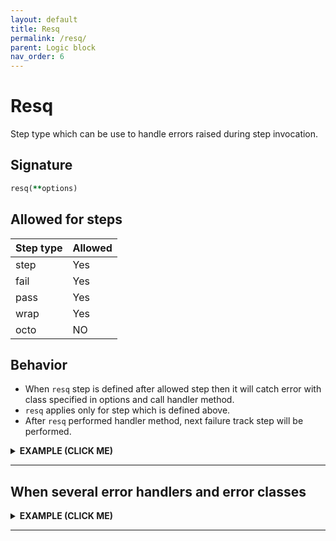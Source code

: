 ```yaml
---
layout: default
title: Resq
permalink: /resq/
parent: Logic block
nav_order: 6
---
```


# Resq

Step type which can be use to handle errors raised during step invocation.

## Signature

```ruby
resq(**options)
```

## Allowed for steps

|Step type|Allowed|
|-|-|
|step|Yes|
|fail|Yes|
|pass|Yes|
|wrap|Yes|
|octo|NO|

## Behavior

- When `resq` step is defined after allowed step then it will catch error with class specified in options and call handler method.
- `resq` applies only for step which is defined above.
- After `resq` performed handler method, next failure track step will be performed.

<details><summary><b>EXAMPLE (CLICK ME)</b></summary>
<p>

  {% highlight ruby %}
    require 'decouplio'

    class SomeAction < Decouplio::Action
      logic do
        step :step_one
        resq handler_method: ArgumentError
        step :step_two
        fail :fail_one
      end

      def step_one(lambda_for_step_one:, **)
        ctx[:step_one] = lambda_for_step_one.call
      end

      def step_two(**)
        ctx[:step_two] = 'Success'
      end

      def fail_one(**)
        ctx[:fail_one] = 'Failure'
      end

      def handler_method(error, **this_is_ctx)
        ctx[:error] = error.message
      end
    end

    success_action = SomeAction.call(lambda_for_step_one: -> { true })
    failure_action = SomeAction.call(lambda_for_step_one: -> { false })
    erroneous_action = SomeAction.call(
      lambda_for_step_one: -> { raise ArgumentError, 'some error message' }
    )

    success_action # =>
    # Result: success

    # RailwayFlow:
    #   step_one -> step_two

    # Context:
    #   :lambda_for_step_one => #<Proc:0x000055cd61ed4318 resq.rb:32 (lambda)>
    #   :step_one => true
    #   :step_two => "Success"

    # Status: NONE

    # Errors:
    #   NONE
    failure_action # =>
    # Result: failure

    # RailwayFlow:
    #   step_one -> fail_one

    # Context:
    #   :lambda_for_step_one => #<Proc:0x000055cd61eccac8 resq.rb:33 (lambda)>
    #   :step_one => false
    #   :fail_one => "Failure"

    # Status: NONE

    # Errors:
    #   NONE

    erroneous_action # =>
    # Result: failure

    # RailwayFlow:
    #   step_one -> handler_method -> fail_one

    # Context:
    #   :lambda_for_step_one => #<Proc:0x000055cd61ebf5d0 resq.rb:35 (lambda)>
    #   :error => "some error message"
    #   :fail_one => "Failure"

    # Status: NONE

    # Errors:
    #   NONE
  {% endhighlight %}

  {% mermaid %}
    flowchart LR;
        1(start)-->2(step_one);
        2(step_one)-->|success track|3(step_two);
        3(step_two)-->|success track|4(finish success);
        2(step_one)-->|failure track|5(fail_one);
        5(fail_one)-->|failure track|6(finish failure);
        2(step_one)-->|error track|7(handler_method);
        7(handler_method)-->|error track|5(fail_one);
  {% endmermaid %}

</p>
</details>

***

## When several error handlers and error classes

<details><summary><b>EXAMPLE (CLICK ME)</b></summary>
<p>

  {% highlight ruby %}
    require 'decouplio'

    class SomeActionSeveralHandlersErrorClasses < Decouplio::Action
      logic do
        step :step_one
        resq handler_method_one: [ArgumentError, NoMethodError],
             handler_method_two: NotImplementedError
        step :step_two
        fail :fail_one
      end

      def step_one(lambda_for_step_one:, **)
        ctx[:step_one] = lambda_for_step_one.call
      end

      def step_two(**)
        ctx[:step_two] = 'Success'
      end

      def fail_one(**)
        ctx[:fail_one] = 'Failure'
      end

      def handler_method_one(error, **this_is_ctx)
        ctx[:error] = error.message
      end

      def handler_method_two(error, **this_is_ctx)
        ctx[:error] = error.message
      end
    end

    success_action = SomeActionSeveralHandlersErrorClasses.call(
      lambda_for_step_one: -> { true }
    )
    failure_action = SomeActionSeveralHandlersErrorClasses.call(
      lambda_for_step_one: -> { false }
    )
    argument_error_action = SomeActionSeveralHandlersErrorClasses.call(
      lambda_for_step_one: -> { raise ArgumentError, 'Argument error message' }
    )
    no_method_error_action = SomeActionSeveralHandlersErrorClasses.call(
      lambda_for_step_one: -> { raise NoMethodError, 'NoMethodError error message' }
    )
    no_implemented_error_action = SomeActionSeveralHandlersErrorClasses.call(
      lambda_for_step_one: -> { raise NotImplementedError, 'NotImplementedError error message' }
    )

    success_action # =>
    # Result: success

    # RailwayFlow:
    #   step_one -> step_two

    # Context:
    #   :lambda_for_step_one => #<Proc:0x000055cac05811d8 resq.rb:119 (lambda)>
    #   :step_one => true
    #   :step_two => "Success"

    # Status: NONE

    # Errors:
    #   NONE

    failure_action # =>
    # Result: failure

    # RailwayFlow:
    #   step_one -> fail_one

    # Context:
    #   :lambda_for_step_one => #<Proc:0x000055cac0580eb8 resq.rb:122 (lambda)>
    #   :step_one => false
    #   :fail_one => "Failure"

    # Status: NONE

    # Errors:
    #   NONE

    argument_error_action # =>
    # Result: failure

    # RailwayFlow:
    #   step_one -> handler_method_one -> fail_one

    # Context:
    #   :lambda_for_step_one => #<Proc:0x000055cac0580bc0 resq.rb:125 (lambda)>
    #   :error => "Argument error message"
    #   :fail_one => "Failure"

    # Status: NONE

    # Errors:
    #   NONE
    no_method_error_action # =>
    # Result: failure

    # RailwayFlow:
    #   step_one -> handler_method_one -> fail_one

    # Context:
    #   :lambda_for_step_one => #<Proc:0x000055cac05807d8 resq.rb:128 (lambda)>
    #   :error => "NoMethodError error message"
    #   :fail_one => "Failure"

    # Status: NONE

    # Errors:
    #   NONE
    no_implemented_error_action # =>
    # Result: failure

    # RailwayFlow:
    #   step_one -> handler_method_two -> fail_one

    # Context:
    #   :lambda_for_step_one => #<Proc:0x000055cac0573ec0 resq.rb:131 (lambda)>
    #   :error => "NotImplementedError error message"
    #   :fail_one => "Failure"

    # Status: NONE

    # Errors:
    #   NONE
  {% endhighlight %}

  {% mermaid %}
    flowchart LR;
        1(start)-->2(step_one);
        2(step_one)-->|success track|3(step_two);
        3(step_two)-->|success track|4(finish success);
        2(step_one)-->|failure track|5(fail_one);
        5(fail_one)-->|failure track|6(finish failure);
        2(step_one)-->|ArgumentError|7(handler_method_one);
        2(step_one)-->|NoMethodError|9(handler_method_one);
        2(step_one)-->|NotImplementedError|8(handler_method_two);
        7(handler_method_one)-->|error track|5(fail_one);
        9(handler_method_one)-->|error track|5(fail_one);
        8(handler_method_two)-->|error track|5(fail_one);
  {% endmermaid %}

</p>
</details>

***

